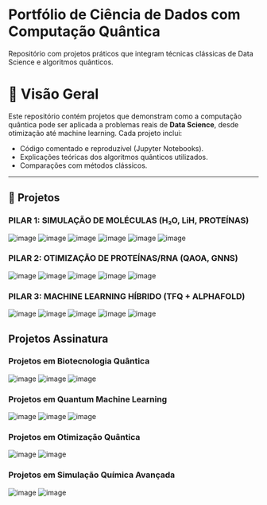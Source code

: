 # Portfólio de Ciência de Dados com Computação Quântica
Repositório com projetos práticos que integram técnicas clássicas de Data Science e algoritmos quânticos.

# 📌 Visão Geral
Este repositório contém projetos que demonstram como a computação quântica pode ser aplicada a problemas reais de **Data Science**, desde otimização até machine learning. Cada projeto inclui:

- Código comentado e reproduzível (Jupyter Notebooks).
- Explicações teóricas dos algoritmos quânticos utilizados.
- Comparações com métodos clássicos.
__________________________________________________________________________________________________________________________________________________________________________________

## 🚀 Projetos

### PILAR 1: SIMULAÇÃO DE MOLÉCULAS (H₂O, LiH, PROTEÍNAS)
![image](https://github.com/user-attachments/assets/a1591d1a-f629-494a-bbe8-4486309b5cc4)
![image](https://github.com/user-attachments/assets/91c02e5c-99a9-4cfa-a15c-2ad927d15c41)
![image](https://github.com/user-attachments/assets/fb28ace2-46eb-41f7-b96e-cfabb47b1680)
![image](https://github.com/user-attachments/assets/f1fb2c49-7fff-4f7f-bef0-2c87076b6779)
![image](https://github.com/user-attachments/assets/a994cc22-9c07-4082-ba38-ce5fa0bffaed)
![image](https://github.com/user-attachments/assets/e39e1d60-0123-499c-8d37-494fba69026d)


### PILAR 2: OTIMIZAÇÃO DE PROTEÍNAS/RNA (QAOA, GNNS)
![image](https://github.com/user-attachments/assets/8dfe8086-249c-4cb5-8678-a80aed2657cb)
![image](https://github.com/user-attachments/assets/a562f2b0-a1dc-4af2-9b48-7e2c5079ac9e)
![image](https://github.com/user-attachments/assets/3991b669-de99-415d-82f8-17750f721b5e)
![image](https://github.com/user-attachments/assets/e258b5ca-02d8-4bb5-a93b-5cc01ade69b0)
![image](https://github.com/user-attachments/assets/0df8d293-e244-48cb-be03-ad1c9989d631)


### PILAR 3: MACHINE LEARNING HÍBRIDO (TFQ + ALPHAFOLD)
![image](https://github.com/user-attachments/assets/5279dc7f-f7bf-4cae-bb5e-30eec3ba2b26)
![image](https://github.com/user-attachments/assets/b9cd2f02-2b1e-4238-a987-bc06fa39bd5c)
![image](https://github.com/user-attachments/assets/7e2ddfb3-295d-472d-ae9f-44d30b303a1e)
![image](https://github.com/user-attachments/assets/aeccdabc-60a1-4386-9099-0cea0501ca91)
![image](https://github.com/user-attachments/assets/d6379896-58f0-49b0-9474-b4fcd9cb3dd5)

## Projetos Assinatura
### Projetos em Biotecnologia Quântica
![image](https://github.com/user-attachments/assets/08658aa5-a681-4547-824e-2f76719a10fa)
![image](https://github.com/user-attachments/assets/85a9489b-f394-47ef-a842-2e0b2eca8c81)
![image](https://github.com/user-attachments/assets/ba04f9f7-6d3c-4abe-9ab4-2e6896d15903)

### Projetos em Quantum Machine Learning
![image](https://github.com/user-attachments/assets/eb66f611-053a-45f6-a93a-ece94cf107cc)
![image](https://github.com/user-attachments/assets/a5a60d53-edf1-45be-a8b1-a56d1c4cfc4e)
![image](https://github.com/user-attachments/assets/2e35c0f5-de26-4e7b-900b-711173d98ac1)

### Projetos em Otimização Quântica
![image](https://github.com/user-attachments/assets/cd84aecd-1317-45ad-86fa-7e859018a145)
![image](https://github.com/user-attachments/assets/b130fe41-7135-44f7-bb63-0c2f3f137e48)

### Projetos em Simulação Química Avançada
![image](https://github.com/user-attachments/assets/17b6ea84-017b-4513-b95c-a76360704991)
![image](https://github.com/user-attachments/assets/797d663f-d806-4b89-99de-cfb3a0fcadf5)






